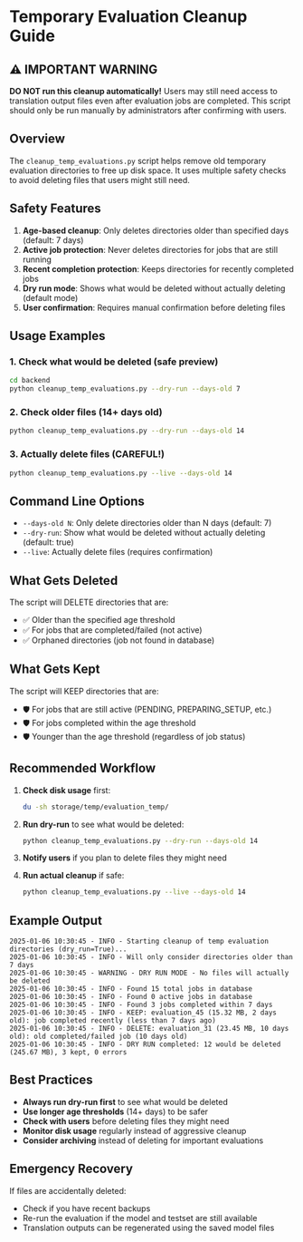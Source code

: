# Temporary Evaluation Cleanup Guide

## ⚠️ IMPORTANT WARNING

**DO NOT run this cleanup automatically!** Users may still need access to translation output files even after evaluation jobs are completed. This script should only be run manually by administrators after confirming with users.

## Overview

The `cleanup_temp_evaluations.py` script helps remove old temporary evaluation directories to free up disk space. It uses multiple safety checks to avoid deleting files that users might still need.

## Safety Features

1. **Age-based cleanup**: Only deletes directories older than specified days (default: 7 days)
2. **Active job protection**: Never deletes directories for jobs that are still running
3. **Recent completion protection**: Keeps directories for recently completed jobs
4. **Dry run mode**: Shows what would be deleted without actually deleting (default mode)
5. **User confirmation**: Requires manual confirmation before deleting files

## Usage Examples

### 1. Check what would be deleted (safe preview)
```bash
cd backend
python cleanup_temp_evaluations.py --dry-run --days-old 7
```

### 2. Check older files (14+ days old)
```bash
python cleanup_temp_evaluations.py --dry-run --days-old 14
```

### 3. Actually delete files (CAREFUL!)
```bash
python cleanup_temp_evaluations.py --live --days-old 14
```

## Command Line Options

- `--days-old N`: Only delete directories older than N days (default: 7)
- `--dry-run`: Show what would be deleted without actually deleting (default: true)
- `--live`: Actually delete files (requires confirmation)

## What Gets Deleted

The script will DELETE directories that are:
- ✅ Older than the specified age threshold
- ✅ For jobs that are completed/failed (not active)
- ✅ Orphaned directories (job not found in database)

## What Gets Kept

The script will KEEP directories that are:
- 🛡️ For jobs that are still active (PENDING, PREPARING_SETUP, etc.)
- 🛡️ For jobs completed within the age threshold
- 🛡️ Younger than the age threshold (regardless of job status)

## Recommended Workflow

1. **Check disk usage** first:
   ```bash
   du -sh storage/temp/evaluation_temp/
   ```

2. **Run dry-run** to see what would be deleted:
   ```bash
   python cleanup_temp_evaluations.py --dry-run --days-old 14
   ```

3. **Notify users** if you plan to delete files they might need

4. **Run actual cleanup** if safe:
   ```bash
   python cleanup_temp_evaluations.py --live --days-old 14
   ```

## Example Output

```
2025-01-06 10:30:45 - INFO - Starting cleanup of temp evaluation directories (dry_run=True)...
2025-01-06 10:30:45 - INFO - Will only consider directories older than 7 days
2025-01-06 10:30:45 - WARNING - DRY RUN MODE - No files will actually be deleted
2025-01-06 10:30:45 - INFO - Found 15 total jobs in database
2025-01-06 10:30:45 - INFO - Found 0 active jobs in database
2025-01-06 10:30:45 - INFO - Found 3 jobs completed within 7 days
2025-01-06 10:30:45 - INFO - KEEP: evaluation_45 (15.32 MB, 2 days old): job completed recently (less than 7 days ago)
2025-01-06 10:30:45 - INFO - DELETE: evaluation_31 (23.45 MB, 10 days old): old completed/failed job (10 days old)
2025-01-06 10:30:45 - INFO - DRY RUN completed: 12 would be deleted (245.67 MB), 3 kept, 0 errors
```

## Best Practices

- **Always run dry-run first** to see what would be deleted
- **Use longer age thresholds** (14+ days) to be safer
- **Check with users** before deleting files they might need
- **Monitor disk usage** regularly instead of aggressive cleanup
- **Consider archiving** instead of deleting for important evaluations

## Emergency Recovery

If files are accidentally deleted:
- Check if you have recent backups
- Re-run the evaluation if the model and testset are still available
- Translation outputs can be regenerated using the saved model files 